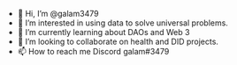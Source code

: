 - 👋 Hi, I’m @galam3479
- 👀 I’m interested in using data to solve universal problems.
- 🌱 I’m currently learning about DAOs and Web 3
- 💞️ I’m looking to collaborate on health and DID projects.
- 📫 How to reach me Discord galam#3479

<!---
galam3479/galam3479 is a ✨ special ✨ repository because its `README.md` (this file) appears on your GitHub profile.
You can click the Preview link to take a look at your changes.
--->
